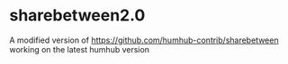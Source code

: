 # sharebetween2.0
A modified version of https://github.com/humhub-contrib/sharebetween working on the latest humhub version
